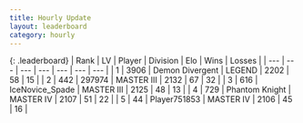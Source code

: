 ```yaml
---
title: Hourly Update
layout: leaderboard
category: hourly
---
```


{: .leaderboard}
| Rank | LV | Player | Division | Elo | Wins | Losses |
| --- | --- | --- | --- | --- | --- | --- |
| <span data-change="0">1</span> | 3906 | <span title="ID: 370081">Demon Divergent</span> | LEGEND | <span data-change="0">2202</span> | <span data-change="0">58</span> | <span data-change="0">15</span> |
| <span data-change="0">2</span> | 442 | <span title="ID: 544038">297974</span> | MASTER III | <span data-change="0">2132</span> | <span data-change="0">67</span> | <span data-change="0">32</span> |
| <span data-change="0">3</span> | 616 | <span title="ID: 597289">IceNovice_Spade</span> | MASTER III | <span data-change="0">2125</span> | <span data-change="0">48</span> | <span data-change="0">13</span> |
| <span data-change="1">4</span> | 729 | <span title="ID: 742939">Phantom Knight</span> | MASTER IV | <span data-change="1">2107</span> | <span data-change="3">51</span> | <span data-change="2">22</span> |
| <span data-change="-1">5</span> | 44 | <span title="ID: 751853">Player751853</span> | MASTER IV | <span data-change="0">2106</span> | <span data-change="0">45</span> | <span data-change="0">16</span> |